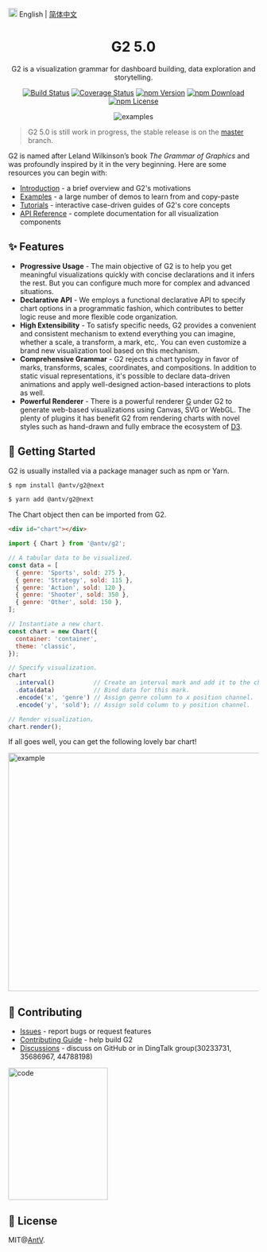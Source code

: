 <img src="https://gw.alipayobjects.com/zos/antfincdn/R8sN%24GNdh6/language.svg" width="18"> English | [简体中文](./README.zh-CN.md)

<h1 align="center">
<b>G2 5.0</b>
</h1>

<div align="center">

G2 is a visualization grammar for dashboard building, data exploration and storytelling.

[![Build Status](https://github.com/antvis/g2/workflows/build/badge.svg?branch=v5)](https://github.com/antvis//actions)
[![Coverage Status](https://img.shields.io/coveralls/github/antvis/g2/v5.svg)](https://coveralls.io/github/antvis/g2?branch=v5)
[![npm Version](https://img.shields.io/npm/v/@antv/g2.svg)](https://www.npmjs.com/package/@antv/g2)
[![npm Download](https://img.shields.io/npm/dm/@antv/g2.svg)](https://www.npmjs.com/package/@antv/g2)
[![npm License](https://img.shields.io/npm/l/@antv/g2.svg)](https://www.npmjs.com/package/@antv/g2)

![examples](https://gw.alipayobjects.com/mdn/rms_dfc253/afts/img/A*o4YET5i12oMAAAAAAAAAAAAAARQnAQ)

</div>

> G2 5.0 is still work in progress, the stable release is on the [master](https://github.com/antvis/G2/tree/master) branch.

G2 is named after Leland Wilkinson’s book _The Grammar of Graphics_ and was profoundly inspired by it in the very beginning. Here are some resources you can begin with:

- [Introduction](http://g2-next.antv.vision/introduction) - a brief overview and G2's motivations
- [Examples](http://g2-next.antv.vision/examples) - a large number of demos to learn from and copy-paste
- [Tutorials](http://g2-next.antv.vision/tutorials) - interactive case-driven guides of G2's core concepts
- [API Reference](http://g2-next.antv.vision/basic) - complete documentation for all visualization components

## ✨ Features

- **Progressive Usage** - The main objective of G2 is to help you get meaningful visualizations quickly with concise declarations and it infers the rest. But you can configure much more for complex and advanced situations.
- **Declarative API** - We employs a functional declarative API to specify chart options in a programmatic fashion, which contributes to better logic reuse and more flexible code organization.
- **High Extensibility** - To satisfy specific needs, G2 provides a convenient and consistent mechanism to extend everything you can imagine, whether a scale, a transform, a mark, etc,. You can even customize a brand new visualization tool based on this mechanism.
- **Comprehensive Grammar** - G2 rejects a chart typology in favor of marks, transforms, scales, coordinates, and compositions. In addition to static visual representations, it's possible to declare data-driven animations and apply well-designed action-based interactions to plots as well.
- **Powerful Renderer** - There is a powerful renderer [G](https://github.com/antvis/G) under G2 to generate web-based visualizations using Canvas, SVG or WebGL. The plenty of plugins it has benefit G2 from rendering charts with novel styles such as hand-drawn and fully embrace the ecosystem of [D3](https://github.com/d3/d3).

## 🔨 Getting Started

G2 is usually installed via a package manager such as npm or Yarn.

```bash
$ npm install @antv/g2@next
```

```bash
$ yarn add @antv/g2@next
```

The Chart object then can be imported from G2.

```html
<div id="chart"></div>
```

```js
import { Chart } from '@antv/g2';

// A tabular data to be visualized.
const data = [
  { genre: 'Sports', sold: 275 },
  { genre: 'Strategy', sold: 115 },
  { genre: 'Action', sold: 120 },
  { genre: 'Shooter', sold: 350 },
  { genre: 'Other', sold: 150 },
];

// Instantiate a new chart.
const chart = new Chart({
  container: 'container',
  theme: 'classic',
});

// Specify visualization.
chart
  .interval()           // Create an interval mark and add it to the chart.
  .data(data)           // Bind data for this mark.
  .encode('x', 'genre') // Assign genre column to x position channel.
  .encode('y', 'sold'); // Assign sold column to y position channel.

// Render visualization。
chart.render();
```

If all goes well, you can get the following lovely bar chart!

<img src="https://mdn.alipayobjects.com/huamei_qa8qxu/afts/img/A*K-7URYaij4kAAAAAAAAAAAAADmJ7AQ/original" width="640" height="480" alt="example">

## 📮 Contributing

- [Issues](https://github.com/antvis/g2/issues) - report bugs or request features
- [Contributing Guide](https://github.com/antvis/g2/blob/v5/CONTRIBUTING.md) - help build G2
- [Discussions](https://github.com/antvis/G2/discussions) - discuss on GitHub or in DingTalk group(30233731, 35686967, 44788198)

<img src="https://gw.alipayobjects.com/zos/antfincdn/hTzzaqgHgQ/Antv%252520G2%252520%26%252520G2Plot.png" width="200" height="266" alt="code"/>

## 📄 License

MIT@[AntV](https://github.com/antvis).
